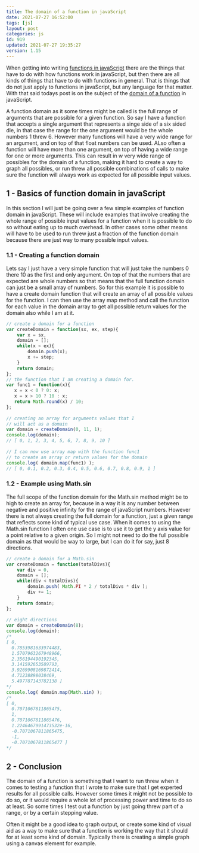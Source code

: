 ```yaml
---
title: The domain of a function in javaScript
date: 2021-07-27 16:52:00
tags: [js]
layout: post
categories: js
id: 919
updated: 2021-07-27 19:35:27
version: 1.15
---
```


When getting into writing [functions in javaScript](/2019/12/26/js-function/) there are the things that have to do with how functions work in javaScript, but then there are all kinds of things that have to do with functions in general. That is things that do not just apply to functions in javaScript, but any language for that matter. With that said todays post is on the subject of the [domain of a function](https://en.wikipedia.org/wiki/Domain_of_a_function) in javaScript. 

A function domain as it some times might be called is the full range of arguments that are possible for a given function. So say I have a function that accepts a single argument that represents a singe side of a six sided die, in that case the range for the one argument would be the whole numbers 1 threw 6. However many functions will have a very wide range for an argument, and on top of that float numbers can be used. ALso often a function will have more than one argument, on top of having a wide range for one or more arguments. This can result in w very wide range of possibles for the domain of a function, making it hard to create a way to graph all possibles, or run threw all possible combinations of calls to make sure the function will always work as expected for all possible input values.

<!-- more -->

## 1 - Basics of function domain in javaScript

In this section I will just be going over a few simple examples of function domain in javaScript. These will include examples that involve creating the whole range of possible input values for a function when it is possible to do so without eating up to much overhead. In other cases some other means will have to be used to run threw just a fraction of the function domain because there are just way to many possible input values.

### 1.1 - Creating a function domain

Lets say I just have a very simple function that will just take the numbers 0 there 10 as the first and only argument. On top of that the numbers that are expected are whole numbers so that means that the full function domain can just be a small array of numbers. So for this example it is possible to have a create domain function that will create an array of all possible values for the function. I can then use the array map method and call the function for each value in the domain array to get all possible return values for the domain also while I am at it.

```js
// create a domain for a function
var createDomain = function(sx, ex, step){
    var x = sx,
    domain = [];
    while(x < ex){
        domain.push(x);
        x += step;
    }
    return domain;
};
// the function that I am creating a domain for.
var func1 = function(x){
   x = x < 0 ? 0: x;
   x = x > 10 ? 10 : x;
   return Math.round(x) / 10;
};
 
// creating an array for arguments values that I
// will act as a domain
var domain = createDomain(0, 11, 1);
console.log(domain);
// [ 0, 1, 2, 3, 4, 5, 6, 7, 8, 9, 10 ]
 
// I can now use array map with the function func1 
// to create an array or return values for the domain
console.log( domain.map(func1) );
// [ 0, 0.1, 0.2, 0.3, 0.4, 0.5, 0.6, 0.7, 0.8, 0.9, 1 ]
```

### 1.2 - Example using Math.sin

The full scope of the function domain for the Math.sin method might be to high to create an array for, because in a way it is any number between negative and positive infinity for the range of javaScript numbers. However there is not always creating the full domain for a function, just a given range that reflects some kind of typical use case. When it comes to using the Math.sin function I often one use case is to use it to get the y axis value for a point relative to a given origin. So I might not need to do the full possible domain as that would be way to large, but I can do it for say, just 8 directions.

```js
// create a domain for a Math.sin
var createDomain = function(totalDivs){
    var div = 0,
    domain = [];
    while(div < totalDivs){
        domain.push( Math.PI * 2 / totalDivs * div );
        div += 1;
    }
    return domain;
};
 
// eight directions
var domain = createDomain(8);
console.log(domain);
/*
[ 0,
  0.7853981633974483,
  1.5707963267948966,
  2.356194490192345,
  3.141592653589793,
  3.9269908169872414,
  4.71238898038469,
  5.497787143782138 ]
*/
console.log( domain.map(Math.sin) );
/*
[ 0,
  0.7071067811865475,
  1,
  0.7071067811865476,
  1.2246467991473532e-16,
  -0.7071067811865475,
  -1,
  -0.7071067811865477 ]
*/
```

## 2 - Conclusion

The domain of a function is something that I want to run threw when it comes to testing a function that I wrote to make sure that I get experted results for all possible calls. However some times it might not be possible to do so, or it would require a whole lot of processing power and time to do so at least. So some times I test out a function by just going threw part of a range, or by a certain stepping value.

Often it might be a good idea to graph output, or create some kind of visual aid as a way to make sure that a function is working the way that it should for at least some kind of domain. Typically there is creating a simple graph using a canvas element for example.
